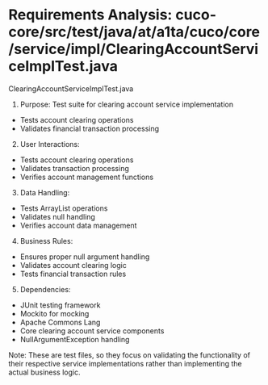 # Requirements Analysis: cuco-core/src/test/java/at/a1ta/cuco/core/service/impl/ClearingAccountServiceImplTest.java

ClearingAccountServiceImplTest.java
1. Purpose: Test suite for clearing account service implementation
- Tests account clearing operations
- Validates financial transaction processing

2. User Interactions:
- Tests account clearing operations
- Validates transaction processing
- Verifies account management functions

3. Data Handling:
- Tests ArrayList operations
- Validates null handling
- Verifies account data management

4. Business Rules:
- Ensures proper null argument handling
- Validates account clearing logic
- Tests financial transaction rules

5. Dependencies:
- JUnit testing framework
- Mockito for mocking
- Apache Commons Lang
- Core clearing account service components
- NullArgumentException handling

Note: These are test files, so they focus on validating the functionality of their respective service implementations rather than implementing the actual business logic.